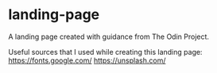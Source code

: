# landing-page
A landing page created with guidance from The Odin Project.

Useful sources that I used while creating this landing page:
https://fonts.google.com/
https://unsplash.com/

